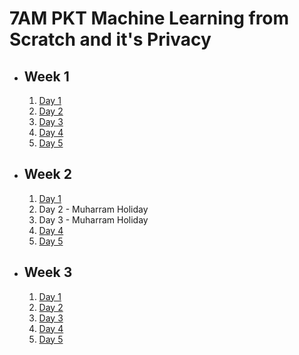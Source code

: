# 7AM PKT Machine Learning from Scratch and it's Privacy

- ## Week 1

   1. [Day 1](https://www.facebook.com/iCodeguru/videos/1140906600544854)
   2. [Day 2](https://www.facebook.com/iCodeguru/videos/1172562033868588)
   3. [Day 3](https://www.facebook.com/iCodeguru/videos/380675287961626)
   4. [Day 4](https://www.facebook.com/iCodeguru/videos/489366656910032)
   5. [Day 5](https://www.facebook.com/iCodeguru/videos/396304176791613)

- ## Week 2

   1. [Day 1](https://www.facebook.com/iCodeguru/videos/296444603534700)
   2. Day 2 - Muharram Holiday
   3. Day 3 - Muharram Holiday
   4. [Day 4](https://www.facebook.com/iCodeguru/videos/798917849033959)
   5. [Day 5](https://www.facebook.com/iCodeguru/videos/506803148528787)

- ## Week 3

   1. [Day 1](https://www.facebook.com/iCodeguru/videos/503766618767054)
   2. [Day 2](https://www.facebook.com/iCodeguru/videos/3279815862154411)
   3. [Day 3](https://www.facebook.com/iCodeguru/videos/2512086508988678)
   4. [Day 4](https://www.facebook.com/iCodeguru/videos/544365754583575)
   5. [Day 5](https://www.facebook.com/iCodeguru/videos/842121497495971)

<!-- - ## Week 4

   1. [Day 1](https://www.facebook.com/iCodeguru/videos/364592216474021)
   2. [Day 2]()
   3. [Day 3]()
   4. [Day 4]()
   5. [Day 5]() -->

<!-- - ## Week 

   1. [Day 1]()
   2. [Day 2]()
   3. [Day 3]()
   4. [Day 4]()
   5. [Day 5]() -->